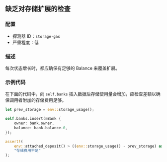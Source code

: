 
## 缺乏对存储扩展的检查

### 配置

* 探测器 ID：`storage-gas`
* 严重程度：低

### 描述

每次状态增长时，都应确保有足够的 Balance 来覆盖扩展。

### 示例代码

在下面的代码中，向 `self.banks` 插入数据后存储使用量会增加，应检查差额以确保调用者附加的存储费用足够。

```rust
let prev_storage = env::storage_usage();

self.banks.insert(&Bank {
    owner: bank.owner,
    balance: bank.balance.0,
});

assert!(
    env::attached_deposit() > ((env::storage_usage() - prev_storage) as u128 * env::storage_byte_cost()),
    "存储费用不足"
);
```